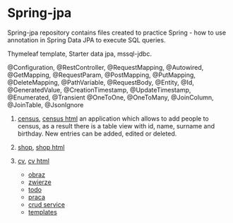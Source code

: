 # Spring-jpa

Spring-jpa repository contains files created to practice Spring - how to use annotation in Spring Data JPA to execute SQL queries.

Thymeleaf template, Starter data jpa, mssql-jdbc.

@Configuration, @RestController, @RequestMapping, @Autowired, @GetMapping, @RequestParam,  @PostMapping, @PutMapping, @DeleteMapping, @PathVariable, @RequestBody, @Entity, @Id, @GeneratedValue, @CreationTimestamp, @UpdateTimestamp, @Enumerated, @Transient @OneToOne, @OneToMany, @JoinColumn, @JoinTable, @JsonIgnore

1. [census](https://github.com/klimkowskaewa/Spring-jpa/tree/master/src/main/java/pl/edu/wszib/springjpa/census), [census html](https://github.com/klimkowskaewa/Spring-jpa/tree/master/src/main/resources/templates/census)
   an application which allows to add people to census, as a result there is a table view with id, name, surname and birthday. New entries can be added, edited or deleted.

2. [shop](https://github.com/klimkowskaewa/Spring-jpa/tree/master/src/main/java/pl/edu/wszib/springjpa/shop), [shop html](https://github.com/klimkowskaewa/Spring-jpa/tree/master/src/main/resources/templates/shop)

3. [cv](https://github.com/klimkowskaewa/Spring-jpa/tree/master/src/main/java/pl/edu/wszib/springjpa/cv), [cv html](https://github.com/klimkowskaewa/Spring-jpa/tree/master/src/main/resources/templates/cv)

   - [obraz](https://github.com/klimkowskaewa/Spring-jpa/tree/master/src/main/java/pl/edu/wszib/springjpa/obraz)
   - [zwierze](https://github.com/klimkowskaewa/Spring-jpa/tree/master/src/main/java/pl/edu/wszib/springjpa/zwierze)
   - [todo](https://github.com/klimkowskaewa/Spring-jpa/tree/master/src/main/java/pl/edu/wszib/springjpa/todo)
   - [praca](https://github.com/klimkowskaewa/Spring-jpa/tree/master/src/main/java/pl/edu/wszib/springjpa/praca)
   - [crud service](https://github.com/klimkowskaewa/Spring-jpa/tree/master/src/main/java/pl/edu/wszib/springjpa/service)
   - [templates](https://github.com/klimkowskaewa/Spring-jpa/tree/master/src/main/resources/templates)